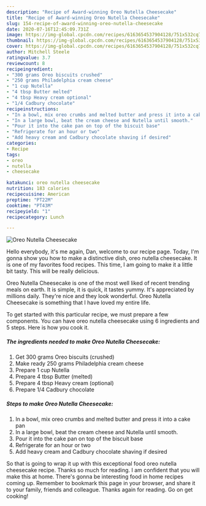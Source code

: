 ```yaml
---
description: "Recipe of Award-winning Oreo Nutella Cheesecake"
title: "Recipe of Award-winning Oreo Nutella Cheesecake"
slug: 154-recipe-of-award-winning-oreo-nutella-cheesecake
date: 2020-07-16T12:45:09.731Z
image: https://img-global.cpcdn.com/recipes/6163654537904128/751x532cq70/oreo-nutella-cheesecake-recipe-main-photo.jpg
thumbnail: https://img-global.cpcdn.com/recipes/6163654537904128/751x532cq70/oreo-nutella-cheesecake-recipe-main-photo.jpg
cover: https://img-global.cpcdn.com/recipes/6163654537904128/751x532cq70/oreo-nutella-cheesecake-recipe-main-photo.jpg
author: Mitchell Steele
ratingvalue: 3.7
reviewcount: 8
recipeingredient:
- "300 grams Oreo biscuits crushed"
- "250 grams Philadelphia cream cheese"
- "1 cup Nutella"
- "4 tbsp Butter melted"
- "4 tbsp Heavy cream optional"
- "1/4 Cadbury chocolate"
recipeinstructions:
- "In a bowl, mix oreo crumbs and melted butter and press it into a cake pan"
- "In a large bowl, beat the cream cheese and Nutella until smooth."
- "Pour it into the cake pan on top of the biscuit base"
- "Refrigerate for an hour or two"
- "Add heavy cream and Cadbury chocolate shaving if desired"
categories:
- Recipe
tags:
- oreo
- nutella
- cheesecake

katakunci: oreo nutella cheesecake 
nutrition: 183 calories
recipecuisine: American
preptime: "PT22M"
cooktime: "PT43M"
recipeyield: "1"
recipecategory: Lunch

---
```



![Oreo Nutella Cheesecake](https://img-global.cpcdn.com/recipes/6163654537904128/751x532cq70/oreo-nutella-cheesecake-recipe-main-photo.jpg)

Hello everybody, it's me again, Dan, welcome to our recipe page. Today, I'm gonna show you how to make a distinctive dish, oreo nutella cheesecake. It is one of my favorites food recipes. This time, I am going to make it a little bit tasty. This will be really delicious.



Oreo Nutella Cheesecake is one of the most well liked of recent trending meals on earth. It is simple, it is quick, it tastes yummy. It's appreciated by millions daily. They're nice and they look wonderful. Oreo Nutella Cheesecake is something that I have loved my entire life.


To get started with this particular recipe, we must prepare a few components. You can have oreo nutella cheesecake using 6 ingredients and 5 steps. Here is how you cook it.

<!--inarticleads1-->

##### The ingredients needed to make Oreo Nutella Cheesecake:

1. Get 300 grams Oreo biscuits (crushed)
1. Make ready 250 grams Philadelphia cream cheese
1. Prepare 1 cup Nutella
1. Prepare 4 tbsp Butter (melted)
1. Prepare 4 tbsp Heavy cream (optional)
1. Prepare 1/4 Cadbury chocolate




<!--inarticleads2-->

##### Steps to make Oreo Nutella Cheesecake:

1. In a bowl, mix oreo crumbs and melted butter and press it into a cake pan
1. In a large bowl, beat the cream cheese and Nutella until smooth.
1. Pour it into the cake pan on top of the biscuit base
1. Refrigerate for an hour or two
1. Add heavy cream and Cadbury chocolate shaving if desired




So that is going to wrap it up with this exceptional food oreo nutella cheesecake recipe. Thanks so much for reading. I am confident that you will make this at home. There's gonna be interesting food in home recipes coming up. Remember to bookmark this page in your browser, and share it to your family, friends and colleague. Thanks again for reading. Go on get cooking!
